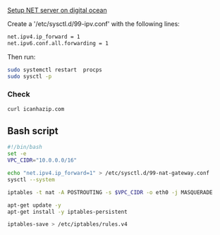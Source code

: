 [Setup NET server on digital ocean](https://https://docs.digitalocean.com/products/networking/vpc/how-to/configure-droplet-as-gateway/)

Create a '/etc/sysctl.d/99-ipv.conf' with the following lines:
```bash
net.ipv4.ip_forward = 1
net.ipv6.conf.all.forwarding = 1
```
Then run:
```bash
sudo systemctl restart  procps
sudo sysctl -p
```
### Check
```bash
curl icanhazip.com
```
## Bash script
```bash
#!/bin/bash
set -e
VPC_CIDR="10.0.0.0/16"

echo "net.ipv4.ip_forward=1" > /etc/sysctl.d/99-nat-gateway.conf
sysctl --system

iptables -t nat -A POSTROUTING -s $VPC_CIDR -o eth0 -j MASQUERADE

apt-get update -y
apt-get install -y iptables-persistent

iptables-save > /etc/iptables/rules.v4
```
